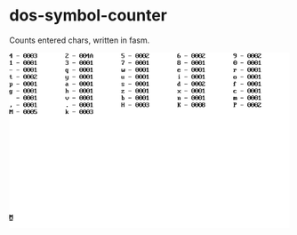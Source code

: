 # dos-symbol-counter
Counts entered chars, written in fasm.

![image](https://raw.githubusercontent.com/knightpp/dos-symbol-counter/img/image.png)
